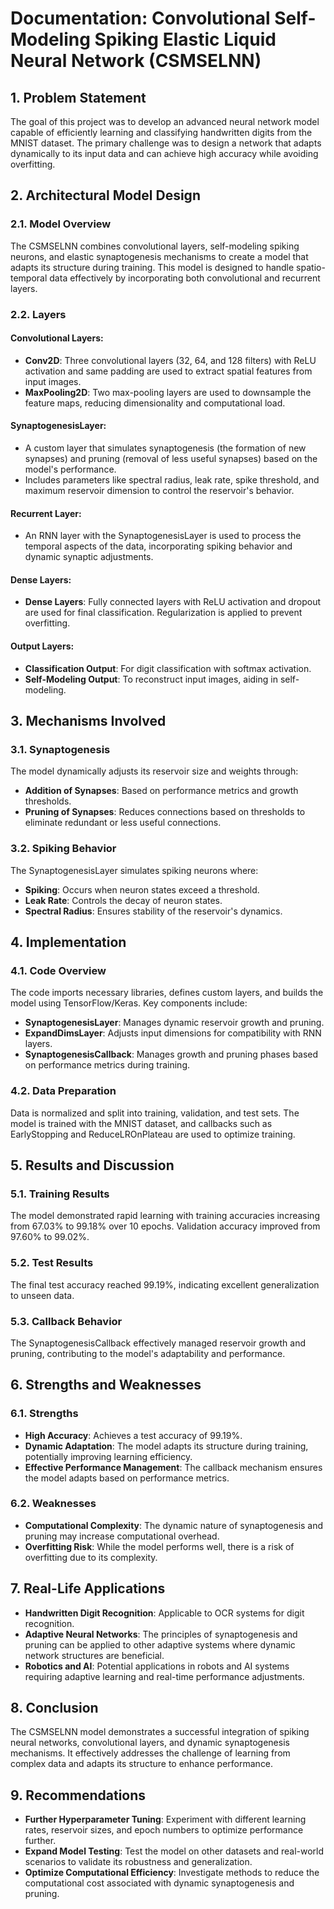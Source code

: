 # Documentation: Convolutional Self-Modeling Spiking Elastic Liquid Neural Network (CSMSELNN)

## 1. Problem Statement

The goal of this project was to develop an advanced neural network model capable of efficiently learning and classifying handwritten digits from the MNIST dataset. The primary challenge was to design a network that adapts dynamically to its input data and can achieve high accuracy while avoiding overfitting.

## 2. Architectural Model Design

### 2.1. Model Overview

The CSMSELNN combines convolutional layers, self-modeling spiking neurons, and elastic synaptogenesis mechanisms to create a model that adapts its structure during training. This model is designed to handle spatio-temporal data effectively by incorporating both convolutional and recurrent layers.

### 2.2. Layers

#### Convolutional Layers:

- **Conv2D**: Three convolutional layers (32, 64, and 128 filters) with ReLU activation and same padding are used to extract spatial features from input images.
- **MaxPooling2D**: Two max-pooling layers are used to downsample the feature maps, reducing dimensionality and computational load.

#### SynaptogenesisLayer:

- A custom layer that simulates synaptogenesis (the formation of new synapses) and pruning (removal of less useful synapses) based on the model's performance.
- Includes parameters like spectral radius, leak rate, spike threshold, and maximum reservoir dimension to control the reservoir's behavior.

#### Recurrent Layer:

- An RNN layer with the SynaptogenesisLayer is used to process the temporal aspects of the data, incorporating spiking behavior and dynamic synaptic adjustments.

#### Dense Layers:

- **Dense Layers**: Fully connected layers with ReLU activation and dropout are used for final classification. Regularization is applied to prevent overfitting.

#### Output Layers:
- **Classification Output**: For digit classification with softmax activation.
- **Self-Modeling Output**: To reconstruct input images, aiding in self-modeling.

## 3. Mechanisms Involved

### 3.1. Synaptogenesis

The model dynamically adjusts its reservoir size and weights through:

- **Addition of Synapses**: Based on performance metrics and growth thresholds.
- **Pruning of Synapses**: Reduces connections based on thresholds to eliminate redundant or less useful connections.

### 3.2. Spiking Behavior

The SynaptogenesisLayer simulates spiking neurons where:

- **Spiking**: Occurs when neuron states exceed a threshold.
- **Leak Rate**: Controls the decay of neuron states.
- **Spectral Radius**: Ensures stability of the reservoir's dynamics.

## 4. Implementation

### 4.1. Code Overview

The code imports necessary libraries, defines custom layers, and builds the model using TensorFlow/Keras. Key components include:

- **SynaptogenesisLayer**: Manages dynamic reservoir growth and pruning.
- **ExpandDimsLayer**: Adjusts input dimensions for compatibility with RNN layers.
- **SynaptogenesisCallback**: Manages growth and pruning phases based on performance metrics during training.

### 4.2. Data Preparation

Data is normalized and split into training, validation, and test sets. The model is trained with the MNIST dataset, and callbacks such as EarlyStopping and ReduceLROnPlateau are used to optimize training.

## 5. Results and Discussion

### 5.1. Training Results

The model demonstrated rapid learning with training accuracies increasing from 67.03% to 99.18% over 10 epochs. Validation accuracy improved from 97.60% to 99.02%.

### 5.2. Test Results

The final test accuracy reached 99.19%, indicating excellent generalization to unseen data.

### 5.3. Callback Behavior

The SynaptogenesisCallback effectively managed reservoir growth and pruning, contributing to the model's adaptability and performance.

## 6. Strengths and Weaknesses

### 6.1. Strengths

- **High Accuracy**: Achieves a test accuracy of 99.19%.
- **Dynamic Adaptation**: The model adapts its structure during training, potentially improving learning efficiency.
- **Effective Performance Management**: The callback mechanism ensures the model adapts based on performance metrics.

### 6.2. Weaknesses

- **Computational Complexity**: The dynamic nature of synaptogenesis and pruning may increase computational overhead.
- **Overfitting Risk**: While the model performs well, there is a risk of overfitting due to its complexity.

## 7. Real-Life Applications

- **Handwritten Digit Recognition**: Applicable to OCR systems for digit recognition.
- **Adaptive Neural Networks**: The principles of synaptogenesis and pruning can be applied to other adaptive systems where dynamic network structures are beneficial.
- **Robotics and AI**: Potential applications in robots and AI systems requiring adaptive learning and real-time performance adjustments.

## 8. Conclusion

The CSMSELNN model demonstrates a successful integration of spiking neural networks, convolutional layers, and dynamic synaptogenesis mechanisms. It effectively addresses the challenge of learning from complex data and adapts its structure to enhance performance.

## 9. Recommendations

- **Further Hyperparameter Tuning**: Experiment with different learning rates, reservoir sizes, and epoch numbers to optimize performance further.
- **Expand Model Testing**: Test the model on other datasets and real-world scenarios to validate its robustness and generalization.
- **Optimize Computational Efficiency**: Investigate methods to reduce the computational cost associated with dynamic synaptogenesis and pruning.